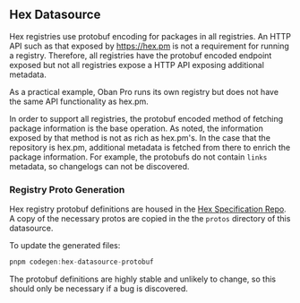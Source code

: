 ## Hex Datasource

Hex registries use protobuf encoding for packages in all registries. An HTTP API
such as that exposed by https://hex.pm is not a requirement for running a registry.
Therefore, all registries have the protobuf encoded endpoint exposed but not all
registries expose a HTTP API exposing additional metadata.

As a practical example, Oban Pro runs its own registry but does not have the same
API functionality as hex.pm.

In order to support all registries, the protobuf encoded method of fetching package
information is the base operation. As noted, the information exposed by that method
is not as rich as hex.pm's. In the case that the repository is hex.pm, additional
metadata is fetched from there to enrich the package information. For example, the
protobufs do not contain `links` metadata, so changelogs can not be discovered.

### Registry Proto Generation

Hex registry protobuf definitions are housed in the [Hex Specification Repo](https://github.com/hexpm/specifications/tree/main/registry).
A copy of the necessary protos are copied in the the `protos` directory of this datasource.

To update the generated files:

```js
pnpm codegen:hex-datasource-protobuf
```

The protobuf definitions are highly stable and unlikely to change, so this should only
be necessary if a bug is discovered.

